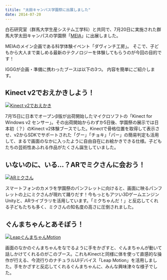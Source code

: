 ```yaml
---
titile: "太田キャンパス学園祭に出展しました"
date: 2014-07-20
---
```


白石研究室（群馬大学生産システム工学科）と共同で、7月20日に実施された群馬大学太田キャンパスの学園祭「[MEIA](http://www.ps.eng.gunma-u.ac.jp/meia6.html)」に出展しました。

MEIAのメイン企画である科学体験イベント「ダヴィンチ工房」。
そこで、子どもから大人まで楽しめる最新のテクノロジーを体験してもらうのが今回の目的です！

IGGGが企画・準備に携わったブースは以下の3つ。
内容を簡単にご紹介します。

## Kinect v2でおえかきしよう！

[![Kinect v2でおえかき](//www.iggg.org/wp-content/uploads/2014/07/2014-07-20-14.32.07-300x225.jpg)](//www.iggg.org/wp-content/uploads/2014/07/2014-07-20-14.32.07.jpg)

7月15日に日本でオープンβ版が出荷開始したマイクロソフトの「Kinect for Windows v2 センサー」。その出荷開始からわずか5日後、学園祭の展示では日本初（？）のKinect v2体験ブースでした。Kinectで骨格位置を取得して表示させ、v2からSDKでサポートされた「グー」「チョキ」「パー」の簡易判定も活用して、まるで画面のなかに入ったように自由自在にお絵かきできる仕様。子どもたちの芸術性あふれる作品がたくさん誕生していました。

## いないのに、いる…？ARでミクさんに会おう！

[![ARミクさん](//www.iggg.org/wp-content/uploads/2014/07/AlUNTRfg-199x300.jpg)](//www.iggg.org/wp-content/uploads/2014/07/AlUNTRfg.jpg)

スマートフォンのカメラを学園祭のパンフレットに向けると、画面に映るパンフレットの上にミクさんが現れて踊りだす！今もっともアツい3DゲームエンジンUnityと、ARライブラリを活用しています。「ミクちゃんだ！」と反応してくれる子どもたちも多く、ミクさんの知名度の高さに圧倒されました。

## ぐんまちゃんとあそぼう！

[![LeapぐんまちゃんMotion](//www.iggg.org/wp-content/uploads/2014/07/2014-07-20-14.33.15-300x225.jpg)](//www.iggg.org/wp-content/uploads/2014/07/2014-07-20-14.33.15.jpg)

画面のなかのぐんまちゃんをなでるように手をかざすと、ぐんまちゃんが動いて話しかけてくれるのがこのブース。これもKinectと同様に体を使って直感的な操作が行える、今流行りのナチュラルUIデバイス「Leap Motion」を活用しました。手をかざすと反応してくれるぐんまちゃんに、みんな興味津々な様子でした。